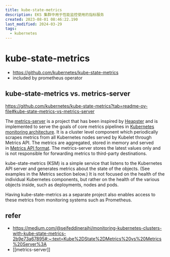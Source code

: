 ```yaml
---
title: kube-state-metrics
description: EKS 集群中用于性能监控使用的指标服务
created: 2023-08-01 08:46:22.190
last_modified: 2024-03-29
tags:
  - kubernetes
---
```


# kube-state-metrics

- https://github.com/kubernetes/kube-state-metrics
- included by prometheus operator

## kube-state-metrics vs. metrics-server
https://github.com/kubernetes/kube-state-metrics?tab=readme-ov-file#kube-state-metrics-vs-metrics-server

The [metrics-server](https://github.com/kubernetes-incubator/metrics-server) is a project that has been inspired by [Heapster](https://github.com/kubernetes-retired/heapster) and is implemented to serve the goals of core metrics pipelines in [Kubernetes monitoring architecture](https://github.com/kubernetes/design-proposals-archive/blob/main/instrumentation/monitoring_architecture.md). It is a cluster level component which periodically scrapes metrics from all Kubernetes nodes served by Kubelet through Metrics API. The metrics are aggregated, stored in memory and served in [Metrics API format](https://git.k8s.io/metrics/pkg/apis/metrics/v1alpha1/types.go). The metrics-server stores the latest values only and is not responsible for forwarding metrics to third-party destinations.

kube-state-metrics (KSM) is a simple service that listens to the Kubernetes API server and generates metrics about the state of the objects. (See examples in the Metrics section below.) It is not focused on the health of the individual Kubernetes components, but rather on the health of the various objects inside, such as deployments, nodes and pods.

Having kube-state-metrics as a separate project also enables access to these metrics from monitoring systems such as Prometheus.

## refer
- https://medium.com/@seifeddinerajhi/monitoring-kubernetes-clusters-with-kube-state-metrics-2b9e73a67895#:~:text=Kube%2DState%2DMetrics%20vs%20Metrics%20Server%3A
- [[metrics-server]]


